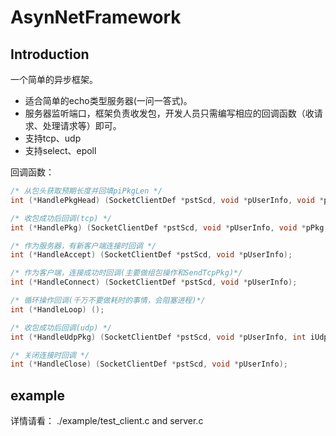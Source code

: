 # AsynNetFramework
## Introduction

一个简单的异步框架。
- 适合简单的echo类型服务器(一问一答式)。
- 服务器监听端口，框架负责收发包，开发人员只需编写相应的回调函数（收请求、处理请求等）即可。
- 支持tcp、udp
- 支持select、epoll

回调函数：
```C
/* 从包头获取预期长度并回填piPkgLen */
int (*HandlePkgHead) (SocketClientDef *pstScd, void *pUserInfo, void *pPkg, int iBytesRecved, int *piPkgLen);

/* 收包成功后回调(tcp) */
int (*HandlePkg) (SocketClientDef *pstScd, void *pUserInfo, void *pPkg, int iPkgLen);

/* 作为服务器，有新客户端连接时回调 */
int (*HandleAccept) (SocketClientDef *pstScd, void *pUserInfo);

/* 作为客户端，连接成功时回调(主要做组包操作和SendTcpPkg)*/
int (*HandleConnect) (SocketClientDef *pstScd, void *pUserInfo);

/* 循环操作回调(千万不要做耗时的事情，会阻塞进程)*/
int (*HandleLoop) ();

/* 收包成功后回调(udp) */
int (*HandleUdpPkg) (SocketClientDef *pstScd, void *pUserInfo, int iUdpName, void *pPkg, int iPkgLen);

/* 关闭连接时回调 */
int (*HandleClose) (SocketClientDef *pstScd, void *pUserInfo);
```


## example

详情请看：
./example/test_client.c and server.c
